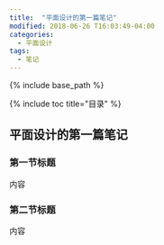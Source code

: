 ```yaml
---
title:  "平面设计的第一篇笔记"
modified: 2018-06-26 T16:03:49-04:00
categories: 
  - 平面设计
tags:
  - 笔记
---
```


{% include base_path %}

{% include toc title="目录" %}


## 平面设计的第一篇笔记

### 第一节标题

内容

### 第二节标题

内容